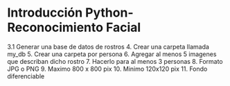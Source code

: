 # Introducción Python- Reconocimiento Facial 
3.1 Generar una base de datos de rostros 
4. Crear una carpeta llamada my_db
5. Crear una carpeta por persona 
6. Agregar al menos 5 imagenes que describan dicho rostro 
7. Hacerlo para al menos 3 personas
8. Formato JPG o PNG
9. Maximo 800 x 800 pix
10. Minimo 120x120 pix
11. Fondo diferenciable 